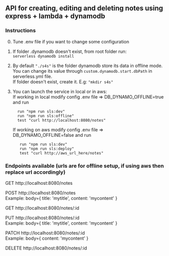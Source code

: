 ## API for creating, editing and deleting notes using express + lambda + dynamodb

### Instructions

0. Tune .env file if you want to change some configuration

1. If folder .dynamodb doesn't exist, from root folder run:\
 `serverless dynamodb install`

2. By default `"./s4s"` is the folder dynamodb store its data in offline mode.\
   You can change its value through `custom.dynamodb.start.dbPath` in serverless.yml file.\
   If folder doesn't exist, create it. E.g: `"mkdir s4s"`

3. You can launch the service in local or in aws:\
   If working in local modify config .env file => DB_DYNAMO_OFFLINE=true and run
    ``` 
      run "npm run sls:dev"
      run "npm run sls:offline"
      test "curl http://localhost:8080/notes"
   ```
   If working on aws modify config .env file => DB_DYNAMO_OFFLINE=false and run
   ```
      run "npm run sls:dev"
      run "npm run sls:deploy"
      test "curl http://aws_url_here/notes"
   ```

### Endpoints available (urls are for offline setup, if using aws then replace url accordingly)

GET http://localhost:8080/notes

POST http://localhost:8080/notes \
Example: body={ title: 'mytitle', content: 'mycontent' }

GET http://localhost:8080/notes/:id

PUT http://localhost:8080/notes/:id \
Example: body={ title: 'mytitle', content: 'mycontent' }

PATCH http://localhost:8080/notes/:id \
Example: body={ content: 'mycontent' }

DELETE http://localhost:8080/notes/:id

